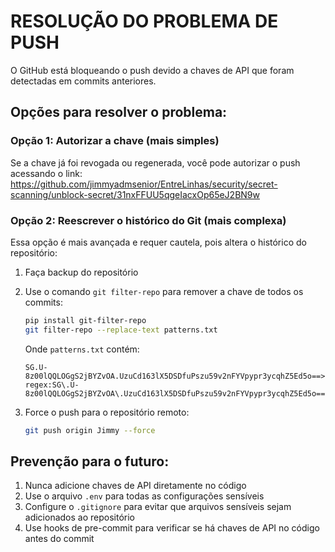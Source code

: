 # RESOLUÇÃO DO PROBLEMA DE PUSH

O GitHub está bloqueando o push devido a chaves de API que foram detectadas em commits anteriores.

## Opções para resolver o problema:

### Opção 1: Autorizar a chave (mais simples)

Se a chave já foi revogada ou regenerada, você pode autorizar o push acessando o link:
https://github.com/jimmyadmsenior/EntreLinhas/security/secret-scanning/unblock-secret/31nxFFUU5qgeIacxOp65eJ2BN9w

### Opção 2: Reescrever o histórico do Git (mais complexa)

Essa opção é mais avançada e requer cautela, pois altera o histórico do repositório:

1. Faça backup do repositório
2. Use o comando `git filter-repo` para remover a chave de todos os commits:
   ```bash
   pip install git-filter-repo
   git filter-repo --replace-text patterns.txt
   ```

   Onde `patterns.txt` contém:
   ```
   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==>CHAVE_SENDGRID_REMOVIDA
   regex:SG\.U-8z00lQQLOGgS2jBYZvOA\.UzuCd163lX5DSDfuPszu59v2nFYVpypr3ycqhZ5Ed5o==>CHAVE_SENDGRID_REMOVIDA
   ```

3. Force o push para o repositório remoto:
   ```bash
   git push origin Jimmy --force
   ```

## Prevenção para o futuro:

1. Nunca adicione chaves de API diretamente no código
2. Use o arquivo `.env` para todas as configurações sensíveis 
3. Configure o `.gitignore` para evitar que arquivos sensíveis sejam adicionados ao repositório
4. Use hooks de pre-commit para verificar se há chaves de API no código antes do commit
